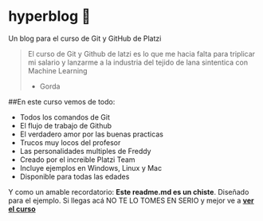 # hyperblog 💚
Un blog para el curso de Git y GitHub de Platzi
>El curso de Git y Github de latzi es lo que me hacia falta para triplicar mi salario y lanzarme a la industria del tejido de lana sintentica con Machine Learning
> - Gorda

##En este curso vemos de todo:
* Todos los comandos de Git
* El flujo de trabajo de Github
* El verdadero amor por las buenas practicas
* Trucos muy locos del profesor
* Las personalidades multiples de Freddy
* Creado por el increible Platzi Team
* Incluye ejemplos en Windows, Linux y Mac
* Disponible para todas las edades

Y como un amable recordatorio: **Este readme.md es un chiste**. Diseñado para el ejemplo. Si llegas acá NO TE LO TOMES EN SERIO y mejor ve a [**ver el curso**](https://platzi.com/cursos/git-github/)
